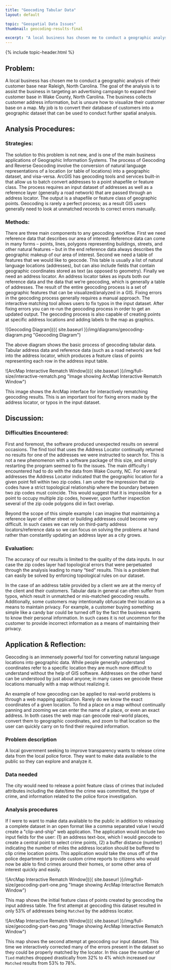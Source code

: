 ```yaml
---
title: "Geocoding Tabular Data"
layout: default

topic: "Geospatial Data Issues"
thumbnail: geocoding-results-final

excerpt: "A local business has chosen me to conduct a geographic analysis of their customer base near Raleigh, North Carolina.  The goal of the analysis is to assist the business in targeting an advertising campaign to expand their customer base in Wake County, North Carolina.  The business collects customer address information, but is unsure how to visualize their customer base on a map.  My job is to convert their database of customers into a geographic dataset that can be used to conduct further spatial analysis."
---
```


{% include topic-header.html %}

## Problem:

A local business has chosen me to conduct a geographic analysis of their customer base near Raleigh, North Carolina.  The goal of the analysis is to assist the business in targeting an advertising campaign to expand their customer base in Wake County, North Carolina.  The business collects customer address information, but is unsure how to visualize their customer base on a map.  My job is to convert their database of customers into a geographic dataset that can be used to conduct further spatial analysis.

## Analysis Procedures:

### Strategies:

The solution to this problem is not new, and is one of the main business applications of Geographic Information Systems.  The process of Geocoding and Reverse Geocoding involve the conversion of natural language representations of a location (or table of locations) into a geographic dataset, and visa-versa.  ArcGIS has geocoding tools and services built-in that allow us to batch convert addresses to a point shapefile or feature class.  The process requires an input dataset of addresses as well as a reference layer (generally a road network) that are passed through an address locator.  The output is a shapefile or feature class of geographic points.  Geocoding is rarely a perfect process; as a result GIS users generally need to look at unmatched records to correct errors manually.

### Methods:

There are three main components to any geocoding workflow.  First we need reference data that describes our area of interest.  Reference data can come in many forms – points, lines, polygons representing buildings, streets, and other natural features – but in the end reference data always describes the geographic makeup of our area of interest.  Second we need a table of features that we would like to geocode. This table is usually a list of natural language locations (addresses), but can also include fields that contain geographic coordinates stored as text (as opposed to geometry).  Finally we need an address locator.  An address locator takes as inputs both our reference data and the data that we’re geocoding, which is generally a table of addresses.  The result of the entire geocoding process is a set of geographic features that can be visualized/analyzed in a GIS.  Fixing errors in the geocoding process generally requires a manual approach.  The interactive matching tool allows users to fix typos in the input dataset.  After fixing errors you can re-run the geocoding process in order to get an updated output.  The geocoding process is also capable of creating points at specific address locations and adding labels to the map as graphics.

![Geocoding Diagram]({{ site.baseurl }}/img/diagrams/geocoding-diagram.png "Geocoding Diagram")

The above diagram shows the basic process of geocoding tabular data.  Tabular address data and reference data (such as a road network) are fed into the address locator, which produces a feature class of points representing each row in the address input table.

![ArcMap Interactive Rematch Window]({{ site.baseurl }}/img/full-size/interactive-rematch.png "Image showing ArcMap Interactive Rematch Window")

This image shows the ArcMap interface for interactively rematching geocoding results.  This is an important tool for fixing errors made by the address locator, or typos in the input dataset.

## Discussion:

### Difficulties Encountered:

First and foremost, the software produced unexpected results on several occasions.  The find tool that uses the Address Locator continually returned no results for one of the addresses we were instructed to search for.  This is not a new phenomenon with a software package of this size, and simply restarting the program seemed to fix the issues.
The main difficulty I encountered had to do with the data from Wake County, NC.  For several addresses the Address Locator indicated that the geographic location for a given point fell within two zip codes.  I am under the impression that zip codes have a strict topological relationship where the boundary between two zip codes must coincide.  This would suggest that it is impossible for a point to occupy multiple zip codes, however, upon further inspection several of the zip code polygons did in fact overlap.

Beyond the scope of this simple example I can imagine that maintaining a reference layer of either street or building addresses could become very difficult.  In such cases we can rely on third-party address locators/reference data so we can focus on solving the problems at hand rather than constantly updating an address layer as a city grows. 

### Evaluation:

The accuracy of our results is limited to the quality of the data inputs.  In our case the zip codes layer had topological errors that were perpetuated through the analysis leading to many “tied” results.  This is a problem that can easily be solved by enforcing topological rules on our dataset.

In the case of an address table provided by a client we are at the mercy of the client and their customers.  Tabular data in general can often suffer from typos, which result in unmatched or mis-matched geocoding results.  Additionally, some customers may intentionally obfuscate their location as a means to maintain privacy.  For example, a customer buying something simple like a candy bar could be turned off by the fact the business wants to know their personal information.  In such cases it is not uncommon for the customer to provide incorrect information as a means of maintaining their privacy.

## Application & Reflection:

Geocoding is an immensely powerful tool for converting natural language locations into geographic data.  While people generally understand coordinates refer to a specific location they are much more difficult to understand without the help of GIS software.  Addresses on the other hand can be understood by just about anyone; in many cases we geocode these locations manually with a map without realizing it.

An example of how geocoding can be applied to real-world problems is through a web mapping application.  Rarely do we know the exact coordinates of a given location.  To find a place on a map without continually panning and zooming we can enter the name of a place, or even an exact address.  In both cases the web map can geocode real-world places, convert them to geographic coordinates, and zoom to that location so the user can quickly carry on to find their required information.

### Problem description

A local government seeking to improve transparency wants to release crime data from the local police force.  They want to make data available to the public so they can explore and analyze it.

### Data needed

The city would need to release a point feature class of crimes that included attributes including the date/time the crime was committed, the type of crime, and information related to the police force investigation.

### Analysis procedures

If I were to want to make data available to the public in addition to releasing a complete dataset in an open format like a comma separated value I would create a "clip-and-ship" web application.  The application would include two input fields for the user: (1) an address text-box, which I would geocode to create a central point to select crime points, (2) a buffer distance (number) indicating the number of miles the address location should be buffered to clip crime location points.  This application would take the onus off of the police department to provide custom crime reports to citizens who would now be able to find crimes around their homes, or some other area of interest quickly and easily.

![ArcMap Interactive Rematch Window]({{ site.baseurl }}/img/full-size/geocoding-part-one.png "Image showing ArcMap Interactive Rematch Window")

This map shows the initial feature class of points created by geocoding the input address table.  The first attempt at geocoding this dataset resulted in only 53% of addresses being `Matched` by the address locator.

![ArcMap Interactive Rematch Window]({{ site.baseurl }}/img/full-size/geocoding-part-two.png "Image showing ArcMap Interactive Rematch Window")

This map shows the second attempt at geocoding our input dataset.  This time we interactively corrected many of the errors present in the dataset so they could be properly matched by the locator.  In this case the number of `Tied` matches dropped drastically from 32% to 4% which increased our `Matched` results from 53% to 78%.